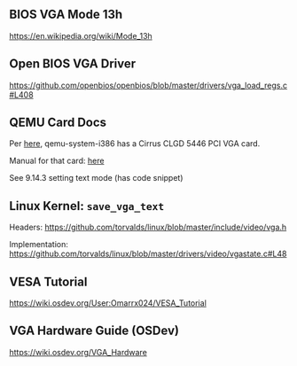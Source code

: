 ## BIOS VGA Mode 13h

https://en.wikipedia.org/wiki/Mode_13h

## Open BIOS VGA Driver

https://github.com/openbios/openbios/blob/master/drivers/vga_load_regs.c#L408

## QEMU Card Docs

Per [here](https://www.qemu.org/docs/master/system/i386/pc.html), qemu-system-i386 has a Cirrus CLGD 5446 PCI VGA card.

Manual for that card: [here](https://theretroweb.com/chip/documentation/cl-gd5446technical-6456556f945a1573066314.pdf)

See 9.14.3 setting text mode (has code snippet)

## Linux Kernel: `save_vga_text`

Headers: https://github.com/torvalds/linux/blob/master/include/video/vga.h

Implementation: https://github.com/torvalds/linux/blob/master/drivers/video/vgastate.c#L48

## VESA Tutorial

https://wiki.osdev.org/User:Omarrx024/VESA_Tutorial

## VGA Hardware Guide (OSDev)

https://wiki.osdev.org/VGA_Hardware
